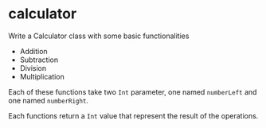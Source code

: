 # calculator

Write a Calculator class with some basic functionalities
 - Addition
 - Subtraction
 - Division
 - Multiplication

Each of these functions take two `Int` parameter, one named `numberLeft` and one named `numberRight`.

Each functions return a `Int` value that represent the result of the operations.
